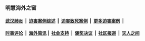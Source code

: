 
### 明慧海外之窗

####  [武汉肺炎](indexes/365.md?t=03250101) &nbsp;|&nbsp;  [迫害案例综述](indexes/328.md?t=03250101) &nbsp;|&nbsp; [迫害致死案例](indexes/277.md?t=03250101)  &nbsp;|&nbsp; [更多迫害案例](indexes/81.md?t=03250101)  &nbsp;|&nbsp; 
####  [时事评论](indexes/19.md?t=03250101) &nbsp;|&nbsp; [海外简讯](indexes/245.md?t=03250101)&nbsp;|&nbsp;  [社会支持](indexes/140.md?t=03250101) &nbsp;|&nbsp; [褒奖决议](indexes/282.md?t=03250101) &nbsp;|&nbsp; [社区报道](indexes/91.md?t=03250101)  &nbsp;|&nbsp; [天人之间](indexes/78.md?t=03250101) 

